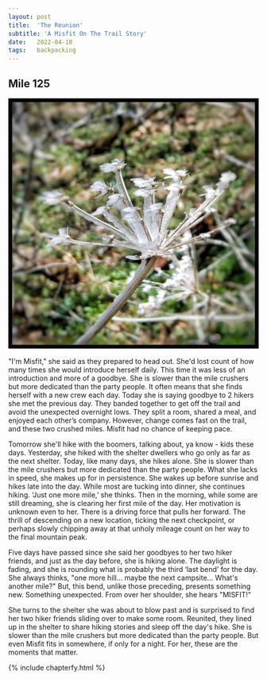 ```yaml
---
layout: post
title:  'The Reunion'
subtitle: 'A Misfit On The Trail Story'
date:   2022-04-18
tags:   backpacking
---
```

## Mile 125

![Ice Crystals](/assets/img_misfit_series/05-ice-crystals.jpeg)

"I'm Misfit," she said as they prepared to head out. She'd lost count of how many times she would introduce herself daily. This time it was
less of an introduction and more of a goodbye. She is slower than the mile crushers but more dedicated than the party people. It often means
that she finds herself with a new crew each day. Today she is saying goodbye to 2 hikers she met the previous day. They banded together to
get off the trail and avoid the unexpected overnight lows. They split a room, shared a meal, and enjoyed each other’s company. However,
change comes fast on the trail, and these two crushed miles. Misfit had no chance of keeping pace.

Tomorrow she'll hike with the boomers, talking about, ya know - kids these days. Yesterday, she hiked with the shelter dwellers who go only
as far as the next shelter. Today, like many days, she hikes alone. She is slower than the mile crushers but more dedicated than the party
people. What she lacks in speed, she makes up for in persistence. She wakes up before sunrise and hikes late into the day. While most are
tucking into dinner, she continues hiking. ‘Just one more mile,’ she thinks. Then in the morning, while some are still dreaming, she is
clearing her first mile of the day. Her motivation is unknown even to her. There is a driving force that pulls her forward. The thrill of
descending on a new location, ticking the next checkpoint, or perhaps slowly chipping away at that unholy mileage count on her way to the
final mountain peak.

Five days have passed since she said her goodbyes to her two hiker friends, and just as the day before, she is hiking alone. The daylight is
fading, and she is rounding what is probably the third ‘last bend’ for the day. She always thinks, "one more hill... maybe the next
campsite... What's another mile?" But, this bend, unlike those preceding, presents something new. Something unexpected. From over her
shoulder, she hears "MISFIT!"

She turns to the shelter she was about to blow past and is surprised to find her two hiker friends sliding over to make some room. Reunited,
they lined up in the shelter to share hiking stories and sleep off the day's hike. She is slower than the mile crushers but more dedicated
than the party people. But even Misfit fits in somewhere, if only for a night. For her, these are the moments that matter.

{% include chapterfy.html %}
